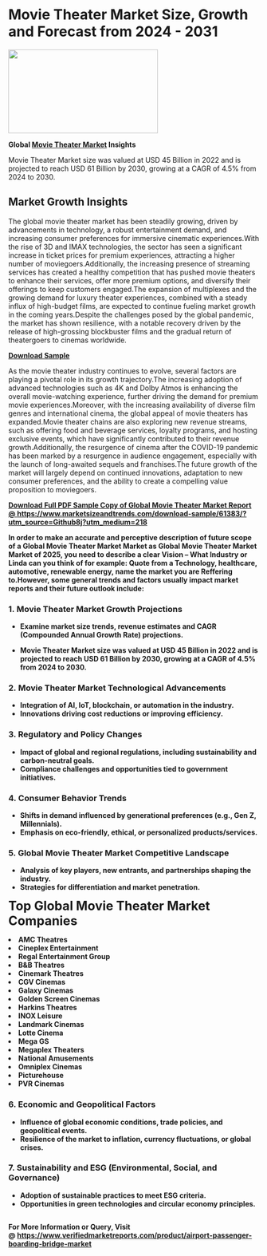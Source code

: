 <H1>Movie Theater Market Size, Growth and Forecast from 2024 - 2031</H1><img class="aligncenter size-medium wp-image-584254" src="https://thirdeyenews.in/wp-content/uploads/2024/09/Global-Market-Research-300x168.jpeg" alt="" width="300" height="168" /><p><strong>Global&nbsp;<a href="https://www.marketsizeandtrends.com/download-sample/61383/?utm_source=Github8j?utm_medium=218">Movie Theater Market</a> Insights</strong></p><p>Movie Theater Market size was valued at USD 45 Billion in 2022 and is projected to reach USD 61 Billion by 2030, growing at a CAGR of 4.5% from 2024 to 2030.</p><p><h2>Market Growth Insights</h2> <p>The global movie theater market has been steadily growing, driven by advancements in technology, a robust entertainment demand, and increasing consumer preferences for immersive cinematic experiences.With the rise of 3D and IMAX technologies, the sector has seen a significant increase in ticket prices for premium experiences, attracting a higher number of moviegoers.Additionally, the increasing presence of streaming services has created a healthy competition that has pushed movie theaters to enhance their services, offer more premium options, and diversify their offerings to keep customers engaged.The expansion of multiplexes and the growing demand for luxury theater experiences, combined with a steady influx of high-budget films, are expected to continue fueling market growth in the coming years.Despite the challenges posed by the global pandemic, the market has shown resilience, with a notable recovery driven by the release of high-grossing blockbuster films and the gradual return of theatergoers to cinemas worldwide.</p> <p><strong><a href="#">Download Sample</a></strong></p> <p>As the movie theater industry continues to evolve, several factors are playing a pivotal role in its growth trajectory.The increasing adoption of advanced technologies such as 4K and Dolby Atmos is enhancing the overall movie-watching experience, further driving the demand for premium movie experiences.Moreover, with the increasing availability of diverse film genres and international cinema, the global appeal of movie theaters has expanded.Movie theater chains are also exploring new revenue streams, such as offering food and beverage services, loyalty programs, and hosting exclusive events, which have significantly contributed to their revenue growth.Additionally, the resurgence of cinema after the COVID-19 pandemic has been marked by a resurgence in audience engagement, especially with the launch of long-awaited sequels and franchises.The future growth of the market will largely depend on continued innovations, adaptation to new consumer preferences, and the ability to create a compelling value proposition to moviegoers.</p> <p><strong><a href="#"></p><p><span class=""><strong>Download Full PDF Sample Copy of Global Movie Theater Market Report</strong> @ <a href="https://www.marketsizeandtrends.com/download-sample/61383/?utm_source=Github8j?utm_medium=218" target="_blank">https://www.marketsizeandtrends.com/download-sample/61383/?utm_source=Github8j?utm_medium=218</a></span></p><p>In order to make an accurate and perceptive description of future scope of a Global&nbsp;Movie Theater Market Market as Global&nbsp;Movie Theater Market Market of 2025, you need to describe a clear Vision &ndash; What Industry or Linda can you think of for example: Quote from a Technology, healthcare, automotive, renewable energy, name the market you are Reffering to.However, some general trends and factors usually impact market reports and their future outlook include:</p><h3>1.&nbsp;<strong>Movie Theater Market Growth Projections</strong></h3><ul><li>Examine market size trends, revenue estimates and CAGR (Compounded Annual Growth Rate) projections.</li><li><p>Movie Theater Market size was valued at USD 45 Billion in 2022 and is projected to reach USD 61 Billion by 2030, growing at a CAGR of 4.5% from 2024 to 2030.</p></li></ul><h3>2.&nbsp;<strong>Movie Theater Market Technological Advancements</strong></h3><ul><li>Integration of AI, IoT, blockchain, or automation in the industry.</li><li>Innovations driving cost reductions or improving efficiency.</li></ul><h3>3.&nbsp;<strong>Regulatory and Policy Changes</strong></h3><ul><li>Impact of global and regional regulations, including sustainability and carbon-neutral goals.</li><li>Compliance challenges and opportunities tied to government initiatives.</li></ul><h3>4.&nbsp;<strong>Consumer Behavior Trends</strong></h3><ul><li>Shifts in demand influenced by generational preferences (e.g., Gen Z, Millennials).</li><li>Emphasis on eco-friendly, ethical, or personalized products/services.</li></ul><h3>5.&nbsp;<strong>Global Movie Theater Market Competitive Landscape</strong></h3><ul><li>Analysis of key players, new entrants, and partnerships shaping the industry.</li><li>Strategies for differentiation and market penetration.</li></ul><p data-pm-slice="1 1 []"><span style="color: inherit; font-family: inherit; font-size: 25px;">Top Global Movie Theater Market Companies</span></p><div class="" data-test-id=""><p><li>AMC Theatres</li><li> Cineplex Entertainment</li><li> Regal Entertainment Group</li><li> B&B Theatres</li><li> Cinemark Theatres</li><li> CGV Cinemas</li><li> Galaxy Cinemas</li><li> Golden Screen Cinemas</li><li> Harkins Theatres</li><li> INOX Leisure</li><li> Landmark Cinemas</li><li> Lotte Cinema</li><li> Mega GS</li><li> Megaplex Theaters</li><li> National Amusements</li><li> Omniplex Cinemas</li><li> Picturehouse</li><li> PVR Cinemas</li></p></div><h3>6.&nbsp;<strong>Economic and Geopolitical Factors</strong></h3><ul><li>Influence of global economic conditions, trade policies, and geopolitical events.</li><li>Resilience of the market to inflation, currency fluctuations, or global crises.</li></ul><h3>7.&nbsp;<strong>Sustainability and ESG (Environmental, Social, and Governance)</strong></h3><ul><li>Adoption of sustainable practices to meet ESG criteria.</li><li>Opportunities in green technologies and circular economy principles.</li></ul><h2><strong style="font-size: 14px;">For More Information or Query, Visit @&nbsp;</strong><a style="background-color: #ffffff; font-size: 14px;" href="https://www.marketsizeandtrends.com/report/movie-theater-market/" target="_blank">https://www.verifiedmarketreports.com/product/airport-passenger-boarding-bridge-market</a></h2>